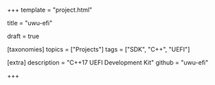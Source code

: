 +++
template = "project.html"

title = "uwu-efi"

draft = true

[taxonomies]
topics = ["Projects"]
tags = ["SDK", "C++", "UEFI"]

[extra]
description = "C++17 UEFI Development Kit"
github = "uwu-efi"

+++
